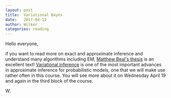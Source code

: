 ```yaml
---
layout: post
title:  Variational Bayes
date:   2017-04-12
author: Wilker
categories: reading
---
```


Hello everyone, 

if you want to read more on exact and approximate inference and understand many algorithms including EM, [Matthew Beal's thesis](http://www.cse.buffalo.edu/faculty/mbeal/papers/beal03.pdf) is an excellent text! [Variational inference](https://arxiv.org/pdf/1601.00670.pdf) is one of the most important advances in approximate inference for probabilistic models, one that we will make use rather often in this course. You will see more about it on Wednesday April 19 and again in the third block of the course.


W. 

